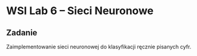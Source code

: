 # WSI Lab 6 – Sieci Neuronowe
## Zadanie
Zaimplementowanie sieci neuronowej do klasyfikacji ręcznie pisanych cyfr.
